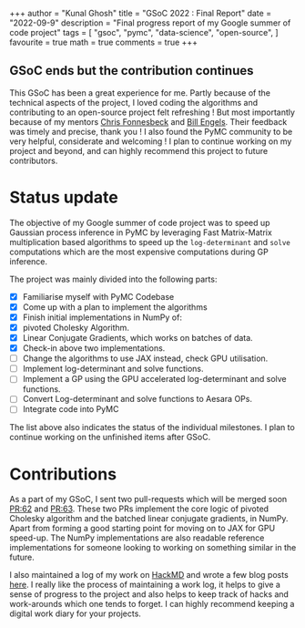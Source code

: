 +++
author = "Kunal Ghosh"
title = "GSoC 2022 : Final Report"
date = "2022-09-9"
description = "Final progress report of my Google summer of code project"
tags = [
    "gsoc",
    "pymc",
    "data-science",
    "open-source",
]
favourite = true
math = true
comments = true
+++

## GSoC ends but the contribution continues

This GSoC has been a great experience for me. Partly because of the technical aspects of the project,
I loved coding the algorithms and contributing to an open-source project felt refreshing ! 
But most importantly because of my mentors [Chris Fonnesbeck](https://github.com/fonnesbeck) and [Bill Engels](https://github.com/bwengals). 
Their feedback was timely and precise, thank you ! I also found the PyMC community to be very helpful, considerate and welcoming ! 
I plan to continue working on my project and beyond, and can highly recommend this project to future contributors.

# Status update

The objective of my Google summer of code project was to speed up Gaussian process inference in PyMC by 
leveraging Fast Matrix-Matrix multiplication based algorithms to speed up the 
`log-determinant` and `solve` computations which are the most expensive computations during GP inference.

The project was mainly divided into the following parts:  

  * [x] Familiarise myself with PyMC Codebase  
  * [x] Come up with a plan to implement the algorithms
  * [x] Finish initial implementations in NumPy of:
  * [x] pivoted Cholesky Algorithm.
  * [x] Linear Conjugate Gradients, which works on batches of data.
  * [x] Check-in above two implementations.
  * [ ] Change the algorithms to use JAX instead, check GPU utilisation.
  * [ ] Implement log-determinant and solve functions.
  * [ ] Implement a GP using the GPU accelerated log-determinant and solve functions.
  * [ ] Convert Log-determinant and solve functions to Aesara OPs.
  * [ ] Integrate code into PyMC

The list above also indicates the status of the individual milestones. I plan to continue working on the unfinished items after GSoC.

# Contributions

As a part of my GSoC, I sent two pull-requests which will be merged soon [PR:62](https://github.com/pymc-devs/pymc-experimental/pull/62) and [PR:63](https://github.com/pymc-devs/pymc-experimental/pull/63).
These two PRs implement the core logic of pivoted Cholesky algorithm and the batched linear conjugate gradients, in NumPy. Apart from forming a good starting point for moving on to JAX for GPU speed-up.
The NumPy implementations are also readable reference implementations for someone looking to working on something similar in the future.

I also maintained a log of my work on [HackMD](https://hackmd.io/@CblWjfoIRO2tmCH8-j2AZA/HJTP7aPO9) and wrote a few blog posts [here](https://kunalghosh.github.io/tags/gsoc/).
I really like the process of maintaining a work log, it helps to give a sense of progress to the project and also helps to 
keep track of hacks and work-arounds which one tends to forget. I can highly recommend keeping a digital work diary for your projects.



